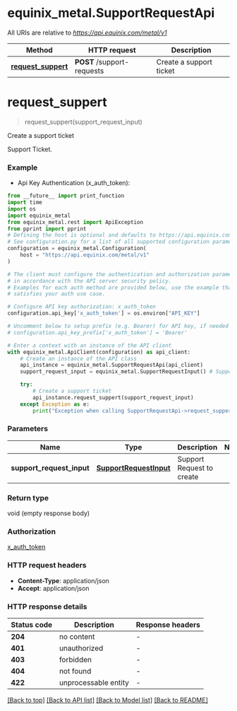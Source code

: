 # equinix_metal.SupportRequestApi

All URIs are relative to *https://api.equinix.com/metal/v1*

Method | HTTP request | Description
------------- | ------------- | -------------
[**request_suppert**](SupportRequestApi.md#request_suppert) | **POST** /support-requests | Create a support ticket


# **request_suppert**
> request_suppert(support_request_input)

Create a support ticket

Support Ticket.

### Example

* Api Key Authentication (x_auth_token):
```python
from __future__ import print_function
import time
import os
import equinix_metal
from equinix_metal.rest import ApiException
from pprint import pprint
# Defining the host is optional and defaults to https://api.equinix.com/metal/v1
# See configuration.py for a list of all supported configuration parameters.
configuration = equinix_metal.Configuration(
    host = "https://api.equinix.com/metal/v1"
)

# The client must configure the authentication and authorization parameters
# in accordance with the API server security policy.
# Examples for each auth method are provided below, use the example that
# satisfies your auth use case.

# Configure API key authorization: x_auth_token
configuration.api_key['x_auth_token'] = os.environ["API_KEY"]

# Uncomment below to setup prefix (e.g. Bearer) for API key, if needed
# configuration.api_key_prefix['x_auth_token'] = 'Bearer'

# Enter a context with an instance of the API client
with equinix_metal.ApiClient(configuration) as api_client:
    # Create an instance of the API class
    api_instance = equinix_metal.SupportRequestApi(api_client)
    support_request_input = equinix_metal.SupportRequestInput() # SupportRequestInput | Support Request to create

    try:
        # Create a support ticket
        api_instance.request_suppert(support_request_input)
    except Exception as e:
        print("Exception when calling SupportRequestApi->request_suppert: %s\n" % e)
```

### Parameters

Name | Type | Description  | Notes
------------- | ------------- | ------------- | -------------
 **support_request_input** | [**SupportRequestInput**](SupportRequestInput.md)| Support Request to create | 

### Return type

void (empty response body)

### Authorization

[x_auth_token](../README.md#x_auth_token)

### HTTP request headers

 - **Content-Type**: application/json
 - **Accept**: application/json

### HTTP response details
| Status code | Description | Response headers |
|-------------|-------------|------------------|
**204** | no content |  -  |
**401** | unauthorized |  -  |
**403** | forbidden |  -  |
**404** | not found |  -  |
**422** | unprocessable entity |  -  |

[[Back to top]](#) [[Back to API list]](../README.md#documentation-for-api-endpoints) [[Back to Model list]](../README.md#documentation-for-models) [[Back to README]](../README.md)


